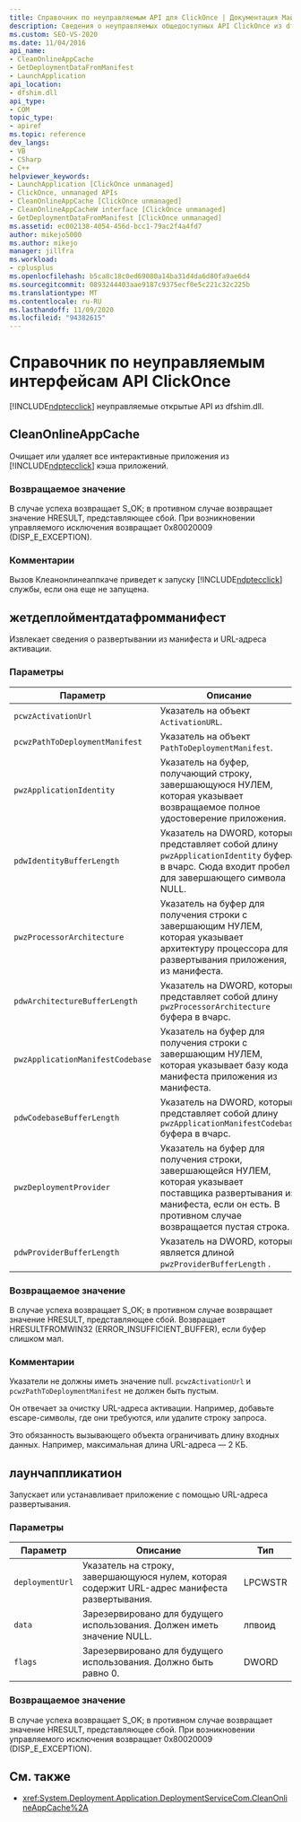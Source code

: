 ```yaml
---
title: Справочник по неуправляемым API для ClickOnce | Документация Майкрософт
description: Сведения о неуправляемых общедоступных API ClickOnce из dfshim.dll, включая Клеанонлинеаппкаче, Жетдеплойментдатафромманифест и Лаунчаппликатион.
ms.custom: SEO-VS-2020
ms.date: 11/04/2016
api_name:
- CleanOnlineAppCache
- GetDeploymentDataFromManifest
- LaunchApplication
api_location:
- dfshim.dll
api_type:
- COM
topic_type:
- apiref
ms.topic: reference
dev_langs:
- VB
- CSharp
- C++
helpviewer_keywords:
- LaunchApplication [ClickOnce unmanaged]
- ClickOnce, unmanaged APIs
- CleanOnlineAppCache [ClickOnce unmanaged]
- CleanOnlineAppCacheW interface [ClickOnce unmanaged]
- GetDeploymentDataFromManifest [ClickOnce unmanaged]
ms.assetid: ec002138-4054-456d-bcc1-79ac2f4a4fd7
author: mikejo5000
ms.author: mikejo
manager: jillfra
ms.workload:
- cplusplus
ms.openlocfilehash: b5ca8c18c0ed69080a14ba31d4da6d80fa9ae6d4
ms.sourcegitcommit: 0893244403aae9187c9375ecf0e5c221c32c225b
ms.translationtype: MT
ms.contentlocale: ru-RU
ms.lasthandoff: 11/09/2020
ms.locfileid: "94382615"
---
```

# <a name="clickonce-unmanaged-api-reference"></a>Справочник по неуправляемым интерфейсам API ClickOnce
[!INCLUDE[ndptecclick](../deployment/includes/ndptecclick_md.md)] неуправляемые открытые API из dfshim.dll.

## <a name="cleanonlineappcache"></a>CleanOnlineAppCache
 Очищает или удаляет все интерактивные приложения из [!INCLUDE[ndptecclick](../deployment/includes/ndptecclick_md.md)] кэша приложений.

### <a name="return-value"></a>Возвращаемое значение
 В случае успеха возвращает S_OK; в противном случае возвращает значение HRESULT, представляющее сбой. При возникновении управляемого исключения возвращает 0x80020009 (DISP_E_EXCEPTION).

### <a name="remarks"></a>Комментарии
 Вызов Клеанонлинеаппкаче приведет к запуску [!INCLUDE[ndptecclick](../deployment/includes/ndptecclick_md.md)] службы, если она еще не запущена.

## <a name="getdeploymentdatafrommanifest"></a>жетдеплойментдатафромманифест
 Извлекает сведения о развертывании из манифеста и URL-адреса активации.

### <a name="parameters"></a>Параметры

|Параметр|Описание|Тип|
|---------------|-----------------|----------|
|`pcwzActivationUrl`|Указатель на объект `ActivationURL`.|LPCWSTR|
|`pcwzPathToDeploymentManifest`|Указатель на объект `PathToDeploymentManifest`.|LPCWSTR|
|`pwzApplicationIdentity`|Указатель на буфер, получающий строку, завершающуюся НУЛЕМ, которая указывает возвращаемое полное удостоверение приложения.|LPWSTR|
|`pdwIdentityBufferLength`|Указатель на DWORD, который представляет собой длину `pwzApplicationIdentity` буфера в вчарс. Сюда входит пробел для завершающего символа NULL.|лпдворд|
|`pwzProcessorArchitecture`|Указатель на буфер для получения строки с завершающим НУЛЕМ, которая указывает архитектуру процессора для развертывания приложения, из манифеста.|LPWSTR|
|`pdwArchitectureBufferLength`|Указатель на DWORD, который представляет собой длину `pwzProcessorArchitecture` буфера в вчарс.|лпдворд|
|`pwzApplicationManifestCodebase`|Указатель на буфер для получения строки с завершающим НУЛЕМ, которая указывает базу кода манифеста приложения из манифеста.|LPWSTR|
|`pdwCodebaseBufferLength`|Указатель на DWORD, который представляет собой длину `pwzApplicationManifestCodebase` буфера в вчарс.|лпдворд|
|`pwzDeploymentProvider`|Указатель на буфер для получения строки, завершающейся НУЛЕМ, которая указывает поставщика развертывания из манифеста, если он есть. В противном случае возвращается пустая строка.|LPWSTR|
|`pdwProviderBufferLength`|Указатель на DWORD, который является длиной `pwzProviderBufferLength` .|лпдворд|

### <a name="return-value"></a>Возвращаемое значение
 В случае успеха возвращает S_OK; в противном случае возвращает значение HRESULT, представляющее сбой. Возвращает HRESULTFROMWIN32 (ERROR_INSUFFICIENT_BUFFER), если буфер слишком мал.

### <a name="remarks"></a>Комментарии
 Указатели не должны иметь значение null. `pcwzActivationUrl` и `pcwzPathToDeploymentManifest` не должен быть пустым.

 Он отвечает за очистку URL-адреса активации. Например, добавьте escape-символы, где они требуются, или удалите строку запроса.

 Это обязанность вызывающего объекта ограничивать длину входных данных. Например, максимальная длина URL-адреса — 2 КБ.

## <a name="launchapplication"></a>лаунчаппликатион
 Запускает или устанавливает приложение с помощью URL-адреса развертывания.

### <a name="parameters"></a>Параметры

|Параметр|Описание|Тип|
|---------------|-----------------|----------|
|`deploymentUrl`|Указатель на строку, завершающуюся нулем, которая содержит URL-адрес манифеста развертывания.|LPCWSTR|
|`data`|Зарезервировано для будущего использования. Должен иметь значение NULL.|лпвоид|
|`flags`|Зарезервировано для будущего использования. Должно быть равно 0.|DWORD|

### <a name="return-value"></a>Возвращаемое значение
 В случае успеха возвращает S_OK; в противном случае возвращает значение HRESULT, представляющее сбой. При возникновении управляемого исключения возвращает 0x80020009 (DISP_E_EXCEPTION).

## <a name="see-also"></a>См. также
- <xref:System.Deployment.Application.DeploymentServiceCom.CleanOnlineAppCache%2A>